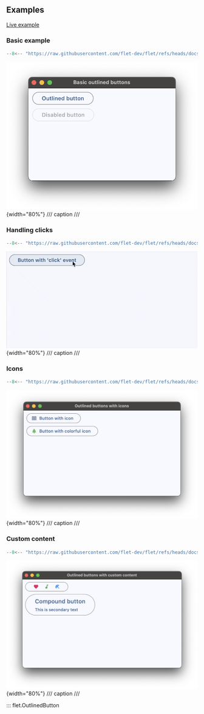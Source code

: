 ## Examples

[Live example](https://flet-controls-gallery.fly.dev/buttons/outlinedbutton)

### Basic example

```python
--8<-- "https://raw.githubusercontent.com/flet-dev/flet/refs/heads/docs/sdk/python/examples/python/controls/outlined-button/basic.py"
```

![basic](https://raw.githubusercontent.com/flet-dev/flet/docs/sdk/python/examples/python/controls/outlined-button/media/basic.png){width="80%"}
/// caption
///

### Handling clicks

```python
--8<-- "https://raw.githubusercontent.com/flet-dev/flet/refs/heads/docs/sdk/python/examples/python/controls/outlined-button/handling-clicks.py"
```

![handling-clicks](https://raw.githubusercontent.com/flet-dev/flet/docs/sdk/python/examples/python/controls/outlined-button/media/handling-clicks.gif){width="80%"}
/// caption
///

### Icons

```python
--8<-- "https://raw.githubusercontent.com/flet-dev/flet/refs/heads/docs/sdk/python/examples/python/controls/outlined-button/icons.py"
```

![icons](https://raw.githubusercontent.com/flet-dev/flet/docs/sdk/python/examples/python/controls/outlined-button/media/icons.png){width="80%"}
/// caption
///

### Custom content

```python
--8<-- "https://raw.githubusercontent.com/flet-dev/flet/refs/heads/docs/sdk/python/examples/python/controls/outlined-button/custom-content.py"
```

![custom-content](https://raw.githubusercontent.com/flet-dev/flet/docs/sdk/python/examples/python/controls/outlined-button/media/custom-content.png){width="80%"}
/// caption
///

::: flet.OutlinedButton
